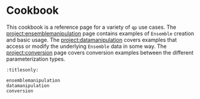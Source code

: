 # Cookbook

This cookbook is a reference page for a variety of `qp` use cases. The <project:ensemblemanipulation> page contains examples of `Ensemble` creation and basic usage. The <project:datamanipulation> covers examples that access or modify the underlying `Ensemble` data in some way. The <project:conversion> page covers conversion examples between the different parameterization types.

```{toctree}
:titlesonly:

ensemblemanipulation
datamanipulation
conversion

```
